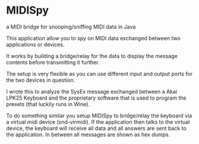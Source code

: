 MIDISpy
=======

a MIDI bridge for snooping/sniffing MIDI data in Java

This application allow you to spy on MIDI data exchanged between two applications or devices.

It works by building a bridge/relay for the data to display the message contents before transmitting it further.

The setup is very flexible as you can use different input and output ports for the two devices in question.

I wrote this to analyze the SysEx message exchanged between a Akai LPK25 Keyboard and the proprietary software that is used to program the presets (that luckily runs in Wine).

To do something similar you setup MIDISpy to bridge/relay the keyboard via a virtual midi device (snd-virmidi). If the application then talks to the virtual device, the keyboard will receive all data and all answers are sent back to the application. In between all messages are shown as hex dumps.
